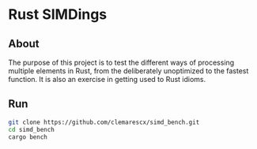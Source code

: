 # Rust SIMDings

## About

The purpose of this project is to test the different ways of processing multiple elements in Rust, from the deliberately unoptimized to the fastest function. It is also an exercise in getting used to Rust idioms.

## Run

```bash
git clone https://github.com/clemarescx/simd_bench.git
cd simd_bench
cargo bench
```